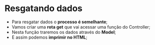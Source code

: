 # Resgatando dados

- Para resgatar dados o **processo é semelhante**;
- Vamos criar uma **rota get** que vai acessar uma função do Controller;
- Nesta função traremos os dados através do **Model**;
- E assim podemos **imprimir no HTML**;
